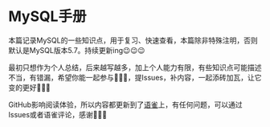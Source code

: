 # MySQL手册
本篇记录MySQL的一些知识点，用于复习、快速查看，本篇除非特殊注明，否则默认是MySQL版本5.7。持续更新ing😉😉😉

最初只想作为个人总结，后来越写越多，加上个人能力有限，有些知识点可能描述不当，有错漏，希望你能一起参与🎉🎉🎉，提Issues，补内容，一起添砖加瓦，让它变的更好💪💪💪

GitHub影响阅读体验，所以内容都更新到了[语雀](https://www.yuque.com/liueleven/ehffhb/qufzrq#4jtQP)上，有任何问题，可以通过Issues或者语雀评论，感谢🙏🙏🙏
